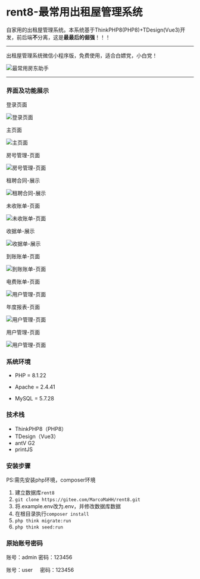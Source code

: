 # rent8-最常用出租屋管理系统

自家用的出租屋管理系统。本系统基于ThinkPHP8(PHP8)+TDesign(Vue3)开发，前后端**不**分离，这是**最最后的倔强**！！！

---

出租屋管理系统微信小程序版，免费使用，适合白嫖党，小白党！

![最常用房东助手](https://gitee.com/MarcoMaHH/picture/raw/master/project.jpg)

---

### 界面及功能展示

登录页面

![登录页面](https://gitee.com/MarcoMaHH/rent8/raw/master/picture/login.jpg)

主页面

![主页面](https://gitee.com/MarcoMaHH/rent8/raw/master/picture/index.jpg)

房号管理-页面

![房号管理-页面](https://gitee.com/MarcoMaHH/rent8/raw/master/picture/number.jpg)

租聘合同-展示

![租聘合同-展示](https://gitee.com/MarcoMaHH/rent8/raw/master/picture/contract.png)

未收账单-页面

![未收账单-页面](https://gitee.com/MarcoMaHH/rent8/raw/master/picture/uncollect.jpg)

收据单-展示

![收据单-展示](https://gitee.com/MarcoMaHH/rent8/raw/master/picture/rent.jpg)

到账账单-页面

![到账账单-页面](https://gitee.com/MarcoMaHH/rent8/raw/master/picture/collect.jpg)

电费账单-页面

![用户管理-页面](https://gitee.com/MarcoMaHH/rent8/raw/master/picture/electricity.jpg)

年度报表-页面

![用户管理-页面](https://gitee.com/MarcoMaHH/rent8/raw/master/picture/annual.jpg)

用户管理-页面

![用户管理-页面](https://gitee.com/MarcoMaHH/rent8/raw/master/picture/user.jpg)

### 系统环境

- PHP = 8.1.22

- Apache = 2.4.41

- MySQL = 5.7.28

### 技术栈

- ThinkPHP8（PHP8）
- TDesign（Vue3）
- antV G2
- printJS

### 安装步骤
PS:需先安装php环境，composer环境
1. 建立数据库`rent8`
2. `git clone https://gitee.com/MarcoMaHH/rent8.git`
3. 将.example.env改为.env，并修改数据库数据
4. 在根目录执行`composer install`
5. `php think migrate:run`
6. `php think seed:run`

### 原始账号密码

账号：admin  密码：123456

账号：user      密码：123456

